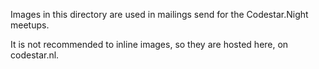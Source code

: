 Images in this directory are used in mailings send for 
the Codestar.Night meetups.

It is not recommended to inline images, so they are hosted here,
on codestar.nl.